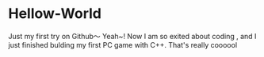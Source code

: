 # Hellow-World
Just my first try on Github～
Yeah~! Now I am so  exited about coding , and I just finished bulding my first PC game with C++. That's really coooool
